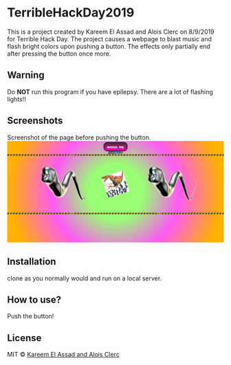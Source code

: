 # TerribleHackDay2019
This is a project created by Kareem El Assad and Alois Clerc on 8/9/2019 for Terrible Hack Day. The project causes a webpage to blast music and flash bright colors upon pushing a button. The effects only partially end after pressing the button once more. 

## Warning
Do **NOT** run this program if you have epilepsy. There are a lot of flashing lights!!

## Screenshots
Screenshot of the page before pushing the button.
![Image before button](/img/before.jpg)
## Installation
clone as you normally would and run on a local server.

## How to use?
Push the button!

## License

MIT © [Kareem El Assad and Alois Clerc]()